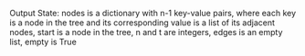 Output State: nodes is a dictionary with n-1 key-value pairs, where each key is a node in the tree and its corresponding value is a list of its adjacent nodes, start is a node in the tree, n and t are integers, edges is an empty list, empty is True